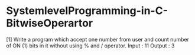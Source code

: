 # SystemlevelProgramming-in-C-BitwiseOperartor

[1] Write a program which accept one number from user and count number of ON (1) bits in it without using % and / operator.
Input : 11
Output : 3

